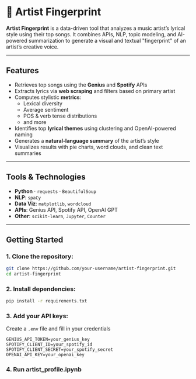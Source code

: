 # 🎤 Artist Fingerprint

**Artist Fingerprint** is a data-driven tool that analyzes a music artist’s lyrical style using their top songs. It combines APIs, NLP, topic modeling, and AI-powered summarization to generate a visual and textual "fingerprint" of an artist’s creative voice.

---

## Features

- Retrieves top songs using the **Genius** and **Spotify** APIs
- Extracts lyrics via **web scraping** and filters based on primary artist
- Computes stylistic **metrics**: 
  - Lexical diversity
  - Average sentiment
  - POS & verb tense distributions
  - and more
- Identifies top **lyrical themes** using clustering and OpenAI-powered naming
- Generates a **natural-language summary** of the artist’s style
- Visualizes results with pie charts, word clouds, and clean text summaries

---

## Tools & Technologies

- **Python** · `requests` · `BeautifulSoup`
- **NLP**: `spaCy`
- **Data Viz**: `matplotlib`, `wordcloud`
- **APIs**: Genius API, Spotify API, OpenAI GPT
- **Other**: `scikit-learn`, `Jupyter`, `Counter`

---

## Getting Started

### 1. Clone the repository:
```bash
git clone https://github.com/your-username/artist-fingerprint.git
cd artist-fingerprint
```

### 2. Install dependencies:
```bash
pip install -r requirements.txt
```

### 3. Add your API keys:
Create a ```.env``` file and fill in your credentials
```
GENIUS_API_TOKEN=your_genius_key
SPOTIFY_CLIENT_ID=your_spotify_id
SPOTIFY_CLIENT_SECRET=your_spotify_secret
OPENAI_API_KEY=your_openai_key
```

### 4. Run artist_profile.ipynb
